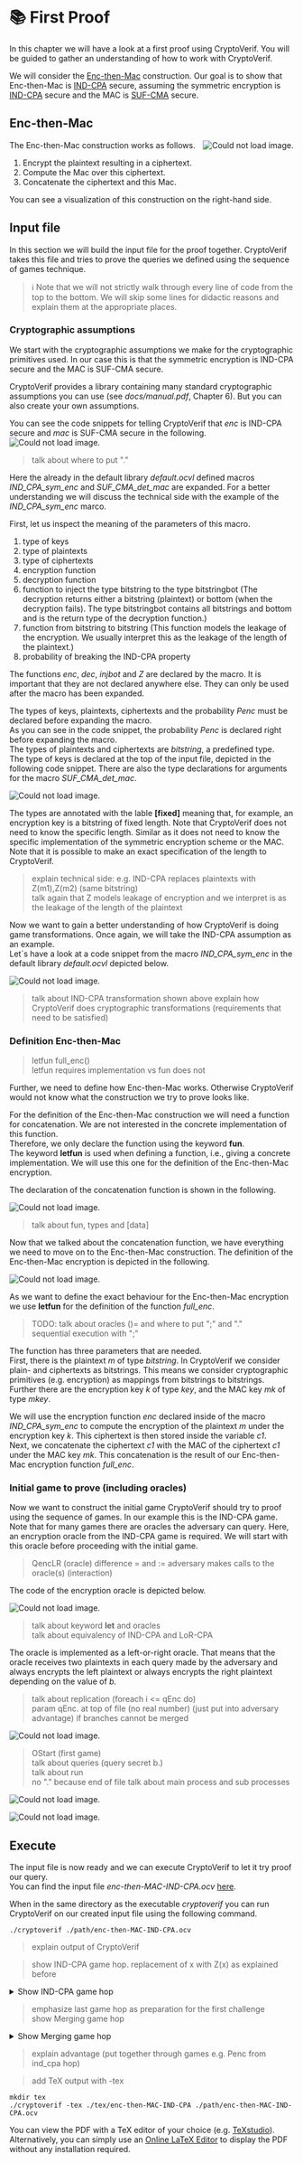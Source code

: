 # 📚 First Proof

In this chapter we will have a look at a first proof using CryptoVerif. You will be guided to gather an understanding of how to work with CryptoVerif.  

We will consider the 
<a href="https://en.wikipedia.org/wiki/Authenticated_encryption#Encrypt-then-MAC_(EtM)" target="_blank">Enc-then-Mac</a>
construction. Our goal is to show that Enc-then-Mac is
<a href="https://en.wikipedia.org/wiki/Ciphertext_indistinguishability#Indistinguishability_under_chosen-plaintext_attack_(IND-CPA)" target="_blank">IND-CPA</a>
secure, assuming the symmetric encryption is
<a href="https://en.wikipedia.org/wiki/Ciphertext_indistinguishability#Indistinguishability_under_chosen-plaintext_attack_(IND-CPA)" target="_blank">IND-CPA</a>
secure and the MAC is
<a href="https://en.wikipedia.org/wiki/Digital_signature_forgery#Weak_existential_forgery_(strong_existential_unforgeability,_strong_unforgeability;_sEUF,_or_SUF)" target="_blank">SUF-CMA</a>
secure.

## Enc-then-Mac

<img style="float:right" src="img/EncThenMac.png" alt="Could not load image.">

The Enc-then-Mac construction works as follows.

1. Encrypt the plaintext resulting in a ciphertext.
2. Compute the Mac over this ciphertext.
3. Concatenate the ciphertext and this Mac.

You can see a visualization of this construction on the right-hand side.




## Input file
In this section we will build the input file for the proof together. CryptoVerif takes this file and tries to prove the queries we defined using the sequence of games technique.

> ℹ️ Note that we will not strictly walk through every line of code from the top to the bottom. We will skip some lines for didactic reasons and explain them at the appropriate places.


### Cryptographic assumptions
We start with the cryptographic assumptions we make for the cryptographic primitives used. In our case this is that the symmetric encryption is IND-CPA secure and the MAC is SUF-CMA secure.

CryptoVerif provides a library containing many standard cryptographic assumptions you can use (see _docs/manual.pdf_, Chapter 6). But you can also create your own assumptions.

You can see the code snippets for telling CryptoVerif that _enc_ is IND-CPA secure and _mac_ is SUF-CMA secure in the following.
![Could not load image.](img/FirstProof_Assumptions.png)

> talk about where to put "." 

<!--- check if defined is correct word for these macros --->
Here the already in the default library _default.ocvl_ defined macros _IND\_CPA\_sym\_enc_ and _SUF\_CMA\_det\_mac_ are expanded. For a better understanding we will discuss the technical side with the example of the _IND\_CPA\_sym\_enc_ marco.

First, let us inspect the meaning of the parameters of this macro.

1. type of keys
2. type of plaintexts
3. type of ciphertexts
4. encryption function
5. decryption function
6. function to inject the type bitstring to the type bitstringbot (The decryption returns either a bitstring (plaintext) or bottom (when the decryption fails). The type bitstringbot contains all bitstrings and bottom and is the return type of the decryption function.)
7. function from bitstring to bitstring (This function models the leakage of the encryption. We usually interpret this as the leakage of the length of the plaintext.)
8. probability of breaking the IND-CPA property

The functions _enc_, _dec_, _injbot_ and _Z_ are declared by the macro. It is important that they are not declared anywhere else. They can only be used after the macro has been expanded.

The types of keys, plaintexts, ciphertexts and the probability _Penc_ must be declared before expanding the macro.  
As you can see in the code snippet, the probability _Penc_ is declared right before expanding the macro.  
The types of plaintexts and ciphertexts are _bitstring_, a predefined type.  
The type of keys is declared at the top of the input file, depicted in the following code snippet. There are also the type declarations for arguments for the macro _SUF\_CMA\_det\_mac_.

![Could not load image.](img/FirstProof_Types.png)

The types are annotated with the lable **[fixed]** meaning that, for example, an encryption key is a bitstring of fixed length. Note that CryptoVerif does not need to know the specific length. Similar as it does not need to know the specific implementation of the symmetric encryption scheme or the MAC.  
Note that it is possible to make an exact specification of the length to CryptoVerif.

> explain technical side: e.g. IND-CPA replaces plaintexts with Z(m1),Z(m2) (same bitstring)  
> talk again that Z models leakage of encryption and we interpret is as the leakage of the length of the plaintext

Now we want to gain a better understanding of how CryptoVerif is doing game transformations. Once again, we will take the IND-CPA assumption as an example.  
Let´s have a look at a code snippet from the macro _IND\_CPA\_sym\_enc_ in the default library _default.ocvl_ depicted below.

![Could not load image.](img/FirstProof_Equivalence.png)

> talk about IND-CPA transformation shown above
> explain how CryptoVerif does cryptographic transformations (requirements that need to be satisfied)

### Definition Enc-then-Mac
<!---Correct description of letfun and fun?--->
> letfun full_enc()  
> letfun requires implementation vs fun does not

Further, we need to define how Enc-then-Mac works. Otherwise CryptoVerif would not know what the construction we try to prove looks like.  

For the definition of the Enc-then-Mac construction we will need a function for concatenation. We are not interested in the concrete implementation of this function.  
Therefore, we only declare the function using the keyword **fun**.  
The keyword **letfun** is used when defining a function, i.e., giving a concrete implementation. We will use this one for the definition of the Enc-then-Mac encryption.

The declaration of the concatenation function is shown in the following.

![Could not load image.](img/FirstProof_Concat.png)

> talk about fun, types and [data]


Now that we talked about the concatenation function, we have everything we need to move on to the Enc-then-Mac construction. The definition of the Enc-then-Mac encryption is depicted in the following.

![Could not load image.](img/FirstProof_EncThenMac.png)
 
As we want to define the exact behaviour for the Enc-then-Mac encryption we use **letfun** for the definition of the function _full\_enc_.  

> TODO: talk about oracles ()= and where to put ";" and "."  
> sequential execution with ";"

The function has three parameters that are needed.  
First, there is the plaintext _m_ of type _bitstring_. In CryptoVerif we consider plain- and ciphertexts as bitstrings. This means we consider cryptographic primitives (e.g. encryption) as mappings from bitstrings to bitstrings.  
Further there are the encryption key _k_ of type _key_, and the MAC key _mk_ of type _mkey_.

We will use the encryption function _enc_ declared inside of the macro _IND\_CPA\_sym\_enc_ to compute the encryption of the plaintext _m_ under the encryption key _k_. This ciphertext is then stored inside the variable _c1_.  
Next, we concatenate the ciphertext _c1_ with the MAC of the ciphertext _c1_ under the MAC key _mk_. This concatenation is the result of our Enc-then-Mac encryption function _full\_enc_.


### Initial game to prove (including oracles)
Now we want to construct the initial game CryptoVerif should try to proof using the sequence of games. In our example this is the IND-CPA game. Note that for many games there are oracles the adversary can query. Here, an encryption oracle from the IND-CPA game is required. We will start with this oracle before proceeding with the initial game.  

> QencLR (oracle)  difference = and :=
> adversary makes calls to the oracle(s) (interaction)

The code of the encryption oracle is depicted below.

![Could not load image.](img/FirstProof_EncOracle.png)

> talk about keyword **let** and oracles  
> talk about equivalency of IND-CPA and LoR-CPA

The oracle is implemented as a left-or-right oracle. That means that the oracle receives two plaintexts in each query made by the adversary and always encrypts the left plaintext or always encrypts the right plaintext depending on the value of _b_.

> talk about replication (foreach i <= qEnc do)  
> param qEnc. at top of file  (no real number) (just put into adversary advantage)
> if branches cannot be merged  

![Could not load image.](img/FirstProof_Params.png)

> OStart (first game)  
> talk about queries (query secret b.)  
> talk about run  
> no "." because end of file
> talk about main process and sub processes


![Could not load image.](img/FirstProof_Queries.png)

![Could not load image.](img/FirstProof_InitalGame.png)


## Execute
The input file is now ready and we can execute CryptoVerif to let it try proof our query.  
You can find the input file _enc-then-MAC-IND-CPA.ocv_
<a href="https://bblanche.gitlabpages.inria.fr/CryptoVerif/tutorial/enc-then-MAC-IND-CPA.ocv" target="_blank">here</a>.

<!--- TODO: Where to put input file --->
When in the same directory as the executable _cryptoverif_ you can run CryptoVerif on our created input file using the following command.

<!--- fix path -->
```
./cryptoverif ./path/enc-then-MAC-IND-CPA.ocv
```

> explain output of CryptoVerif  

> show IND-CPA game hop. replacement of x with Z(x) as explained before

<details>
  <summary>Show IND-CPA game hop</summary>

![Could not load image.](img/FirstProof_G4_5.png)
</details>


> emphasize last game hop as preparation for the first challenge  
> show Merging game hop

<details>
  <summary>Show Merging game hop</summary>

![Could not load image.](img/FirstProof_G7_8.png)
</details>

> explain advantage (put together through games e.g. Penc from ind_cpa hop)


> add TeX output with -tex
<!--- fix path -->
```
mkdir tex
./cryptoverif -tex ./tex/enc-then-MAC-IND-CPA ./path/enc-then-MAC-IND-CPA.ocv
```

You can view the PDF with a TeX editor of your choice (e.g. 
<a href="https://www.texstudio.org/" target="_blank">TeXstudio</a>).  
Alternatively, you can simply use an 
<a href="https://www.tutorialspoint.com/online_latex_editor.php" target="_blank">Online LaTeX Editor</a>
to display the PDF without any installation required.